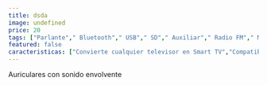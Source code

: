 ```yaml
---
title: dsda
image: undefined
price: 20
tags: ["Parlante"," Bluetooth"," USB"," SD"," Auxiliar"," Radio FM"," Micrófono inalámbrico"," Bluetooth"]
featured: false
caracteristicas: ["Convierte cualquier televisor en Smart TV","Compatible con Netflix"," YouTube"," Prime Video"," Spotify"," entre otras apps","Conexión HDMI y WiFi","Incluye control remoto multifunción","Interfaz Android fácil de usar","Soporte de 2GB RAM y 16GB almacenamiento"]
---
```


Auriculares con sonido envolvente
